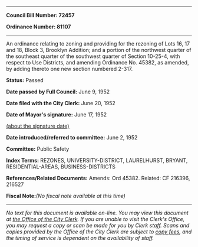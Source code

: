 

********

**Council Bill Number: 72457**
   
**Ordinance Number: 81107**
********

 An ordinance relating to zoning and providing for the rezoning of Lots 16, 17 and 18, Block 3, Brooklyn Addition; and a portion of the northwest quarter of the southeast quarter of the southwest quarter of Section 10-25-4, with respect to Use Districts, and amending Ordinance No. 45382, as amended, by adding thereto one new section numbered 2-317.

**Status:** Passed
   
**Date passed by Full Council:** June 9, 1952
   
**Date filed with the City Clerk:** June 20, 1952
   
**Date of Mayor's signature:** June 17, 1952
   
[(about the signature date)](/~public/approvaldate.htm)
   
   
   
**Date introduced/referred to committee:** June 2, 1952
   
**Committee:** Public Safety
   
   
**Index Terms:** REZONES, UNIVERSITY-DISTRICT, LAURELHURST, BRYANT, RESIDENTIAL-AREAS, BUSINESS-DISTRICTS

**References/Related Documents:** Amends: Ord 45382. Related: CF 216396, 216527

**Fiscal Note:**_(No fiscal note available at this time)_
********

_No text for this document is available on-line. You may view this document at [the Office of the City Clerk](http://www.seattle.gov/leg/clerk/contactUs.htm). If you are unable to visit the Clerk's Office, you may request a copy or scan be made for you by Clerk staff. Scans and copies provided by the Office of the City Clerk are subject to [copy fees](http://clerk.seattle.gov/~public/clerkfees.htm), and the timing of service is dependent on the availability of staff._

